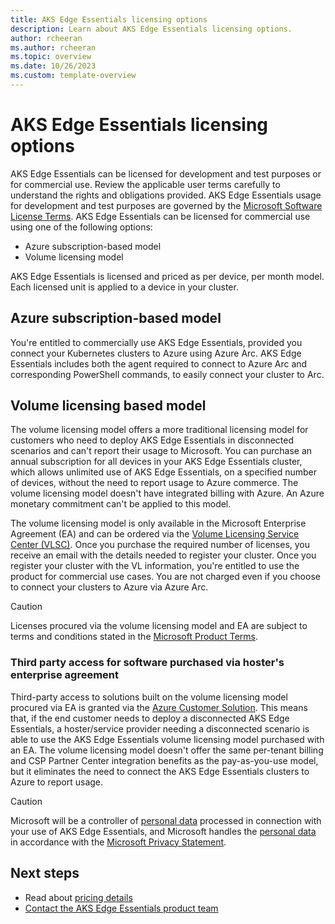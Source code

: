 ```yaml
---
title: AKS Edge Essentials licensing options
description: Learn about AKS Edge Essentials licensing options.
author: rcheeran
ms.author: rcheeran
ms.topic: overview
ms.date: 10/26/2023
ms.custom: template-overview
---
```


# AKS Edge Essentials licensing options

AKS Edge Essentials can be licensed for development and test purposes or for commercial use. Review the applicable user terms carefully to understand the rights and obligations provided. AKS Edge Essentials usage for development and test purposes are governed by the [Microsoft Software License Terms](./aks-edge-software-license-terms.md). AKS Edge Essentials can be licensed for commercial use using one of the following options:

- Azure subscription-based model
- Volume licensing model

AKS Edge Essentials is licensed and priced as per device, per month model. Each licensed unit is applied to a device in your cluster.

## Azure subscription-based model

You're entitled to commercially use AKS Edge Essentials, provided you connect your Kubernetes clusters to Azure using Azure Arc. AKS Edge Essentials includes both the agent required to connect to Azure Arc and corresponding PowerShell commands, to easily connect your cluster to Arc.  

## Volume licensing based model

The volume licensing model offers a more traditional licensing model for customers who need to deploy AKS Edge Essentials in disconnected scenarios and can't report their usage to Microsoft. You can purchase an annual subscription for all devices in your AKS Edge Essentials cluster, which allows unlimited use of AKS Edge Essentials, on a specified number of devices, without the need to report usage to Azure commerce. The volume licensing model doesn't have integrated billing with Azure. An Azure monetary commitment can't be applied to this model.

The volume licensing model is only available in the Microsoft Enterprise Agreement (EA) and can be ordered via the [Volume Licensing Service Center (VLSC)](https://www.microsoft.com/licensing/servicecenter/default.aspx). Once you purchase the required number of licenses, you receive an email with the details needed to register your cluster. Once you register your cluster with the VL information, you're entitled to use the product for commercial use cases. You are not charged even if you choose to connect your clusters to Azure via Azure Arc.  

> [!CAUTION]
> Licenses procured via the volume licensing model and EA are subject to terms and conditions stated in the [Microsoft Product Terms](https://www.microsoft.com/licensing/terms/productoffering/MicrosoftAzure/MOSA).

### Third party access for software purchased via hoster's enterprise agreement

Third-party access to solutions built on the volume licensing model procured via EA is granted via the [Azure Customer Solution](https://wwlpdocumentsearch.blob.core.windows.net/prodv2/Licensing_brief_PLT_Microsoft_Azure_Customer_Solution%20(9).pdf?sv=2020-08-04&se=2123-03-31T18:47:42Z&sr=b&sp=r&sig=dXbUQPxSo4dF1eANpQ8Zkr6ZA%2FgXxGBhCeUMEeoIdA0%3D). This means that, if the end customer needs to deploy a disconnected AKS Edge Essentials, a hoster/service provider needing a disconnected scenario is able to use the AKS Edge Essentials volume licensing model purchased with an EA. The volume licensing model doesn't offer the same per-tenant billing and CSP Partner Center integration benefits as the pay-as-you-use model, but it eliminates the need to connect the AKS Edge Essentials clusters to Azure to report usage.

> [!CAUTION]
> Microsoft will be a controller of [personal data](https://www.microsoft.com/licensing/terms/product/Glossary/all) processed in connection with your use of AKS Edge Essentials, and Microsoft handles the [personal data](https://www.microsoft.com/licensing/terms/product/Glossary/all) in accordance with the [Microsoft Privacy Statement](https://aka.ms/privacy).

## Next steps

- Read about [pricing details](./aks-edge-pricing.md)
- [Contact the AKS Edge Essentials product team](mailto:teamprojecthaven@microsoft.com)
